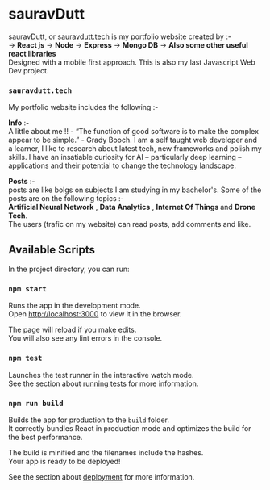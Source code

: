 # sauravDutt 
sauravDutt, or [sauravdutt.tech](https://www.sauravdutt.tech/) is my portfolio website created by  :- <br />
-> <b>React js</b>
-> <b>Node</b>
-> <b>Express</b>
-> <b>Mongo DB</b> 
-> <b>Also some other useful react libraries</b><br />
Designed with a mobile first approach. This is also my last Javascript Web Dev project.

### `sauravdutt.tech`

My portfolio website includes the following :- <br />

<b>Info</b> :- <br />
A little about me !! - 
“The function of good software is to make the complex appear to be simple.” - Grady Booch. I am a self taught web developer and a learner, I like to research about latest tech, new frameworks and polish my skills. I have an insatiable curiosity for AI – particularly deep learning – applications and their potential to change the technology landscape.

<b>Posts</b> :- <br />
posts are like bolgs on subjects I am studying in my bachelor's. Some of the posts are on the following topics :-<br />
<b>Artificial Neural Network</b> , <b>Data Analytics</b> , <b>Internet Of Things </b> and <b>Drone Tech</b>. <br />
The users (trafic on my website) can read posts, add comments and like.

## Available Scripts

In the project directory, you can run:

### `npm start`

Runs the app in the development mode.<br />
Open [http://localhost:3000](http://localhost:3000) to view it in the browser.

The page will reload if you make edits.<br />
You will also see any lint errors in the console.

### `npm test`

Launches the test runner in the interactive watch mode.<br />
See the section about [running tests](https://facebook.github.io/create-react-app/docs/running-tests) for more information.

### `npm run build`

Builds the app for production to the `build` folder.<br />
It correctly bundles React in production mode and optimizes the build for the best performance.

The build is minified and the filenames include the hashes.<br />
Your app is ready to be deployed!

See the section about [deployment](https://facebook.github.io/create-react-app/docs/deployment) for more information.



